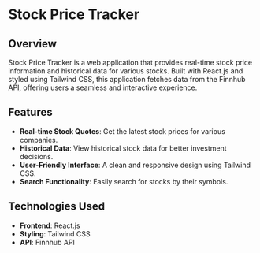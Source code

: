 # Stock Price Tracker

## Overview
Stock Price Tracker is a web application that provides real-time stock price information and historical data for various stocks. Built with React.js and styled using Tailwind CSS, this application fetches data from the Finnhub API, offering users a seamless and interactive experience.

## Features
- **Real-time Stock Quotes**: Get the latest stock prices for various companies.
- **Historical Data**: View historical stock data for better investment decisions.
- **User-Friendly Interface**: A clean and responsive design using Tailwind CSS.
- **Search Functionality**: Easily search for stocks by their symbols.

## Technologies Used
- **Frontend**: React.js
- **Styling**: Tailwind CSS
- **API**: Finnhub API

